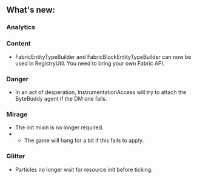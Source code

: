 ## What's new:

### Analytics


### Content

* FabricEntityTypeBuilder and FabricBlockEntityTypeBuilder can now be used in RegistryUtil. You need to bring your own Fabric API.

### Danger

* In an act of desperation, InstrumentationAccess will try to attach the ByteBuddy agent if the DM one fails.

### Mirage

* The init mixin is no longer required.
* * The game will hang for a bit if this fails to apply.

### Glitter

* Particles no longer wait for resource init before ticking.
